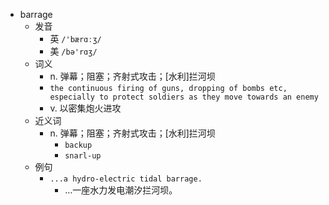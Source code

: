 - barrage
  - 发音
    - 英 `/'bærɑːʒ/`
    - 美 `/bə'rɑʒ/`
  - 词义
    - n. 弹幕；阻塞；齐射式攻击；[水利]拦河坝
    - `the continuous firing of guns, dropping of bombs etc, especially to protect soldiers as they move towards an enemy`
    - v. 以密集炮火进攻
  - 近义词
    - n. 弹幕；阻塞；齐射式攻击；[水利]拦河坝
      - `backup`
      - `snarl-up`
  - 例句
    - `...a hydro-electric tidal barrage.`
      - …一座水力发电潮汐拦河坝。

